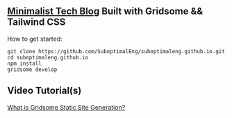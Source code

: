 ## [Minimalist Tech Blog](https://suboptimaleng.github.io) Built with Gridsome && Tailwind CSS

How to get started:
```
git clone https://github.com/SuboptimalEng/suboptimaleng.github.io.git
cd suboptimaleng.github.io
npm install
gridsome develop
```

## Video Tutorial(s)

[What is Gridsome Static Site Generation?](https://www.youtube.com/watch?v=WPRLSdGaBfI)
